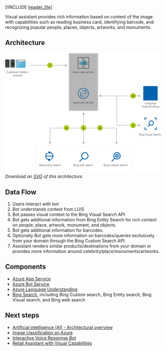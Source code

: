 


[!INCLUDE [header_file](../../../includes/sol-idea-header.md)]

Visual assistant provides rich information based on content of the image with capabilities such as reading business card, identifying barcode, and recognizing popular people, places, objects, artworks, and monuments.

## Architecture

![Architecture diagram](../media/visual-assistant.png)
*Download an [SVG](../media/visual-assistant.svg) of this architecture.*

## Data Flow

1. Users interact with bot
1. Bot understands context from LUIS
1. Bot passes visual context to the Bing Visual Search API
1. Bot gets additional information from Bing Entity Search for rich context on people, place, artwork, monument, and objects.
1. Bot gets additional information for barcodes.
1. Optionally Bot gets more information on barcodes/queries exclusively from your domain through the Bing Custom Search API.
1. Assistant renders similar products/destinations from your domain or provides more information around celebrity/place/monuments/artworks.

## Components

* [Azure App Service](/azure/app-service/)
* [Azure Bot Service](/services/bot-services/)
* [Azure Language Understanding](/services/cognitive-services/language-understanding-intelligent-service/)
* [Bing Search](/bing/search-apis/bing-web-search/bing-api-comparison), including Bing Custom search, Bing Entity search, Bing Visual search, and Bing web search

## Next steps

* [Artificial intelligence (AI) - Architectural overview](../../data-guide/big-data/ai-overview.md)
* [Image classification on Azure](/azure/architecture/solution-ideas/articles/example-scenario/ai/intelligent-apps-image-processing)
* [Interactive Voice Response Bot](/azure/architecture/solution-ideas/articles/interactive-voice-response-bot)
* [Retail Assistant with Visual Capabilities](/azure/architecture/solution-ideas/articles/retail-assistant-or-vacation-planner-with-visual-capabilities)
